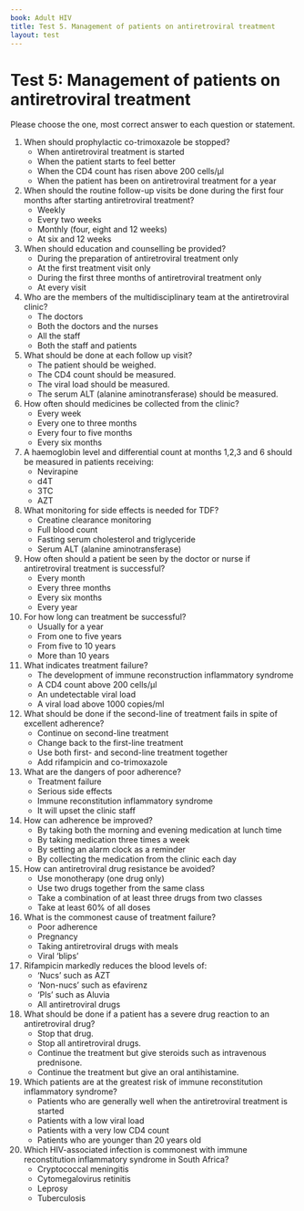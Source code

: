 ```yaml
---
book: Adult HIV
title: Test 5. Management of patients on anti­retroviral treatment
layout: test
---
```


# Test 5: Management of patients on anti­retroviral treatment

Please choose the one, most correct answer to each question or statement.

1.	When should prophylactic co-trimoxazole be stopped?
	*	When antiretroviral treatment is started
	*	When the patient starts to feel better
	*	When the CD4 count has risen above 200 cells/µl
	*	When the patient has been on antiretroviral treatment for a year
2.	When should the routine follow-up visits be done during the first four months after starting antiretroviral treatment?
	*	Weekly
	*	Every two weeks
	*	Monthly (four, eight and 12 weeks)
	*	At six and 12 weeks
3.	When should education and counselling be provided?
	*	During the preparation of antiretroviral treatment only
	*	At the first treatment visit only
	*	During the first three months of antiretroviral treatment only
	*	At every visit
4.	Who are the members of the multi­disciplinary team at the antiretroviral clinic?
	*	The doctors
	*	Both the doctors and the nurses
	*	All the staff
	*	Both the staff and patients
5.	What should be done at each follow up visit?
	*	The patient should be weighed.
	*	The CD4 count should be measured.
	*	The viral load should be measured.
	*	The serum ALT (alanine aminotransferase) should be measured.
6.	How often should medicines be collected from the clinic?
	*	Every week
	*	Every one to three months
	*	Every four to five months
	*	Every six months
7.	A haemoglobin level and differential count at months 1,2,3 and 6 should be measured in patients receiving:
	*	Nevirapine
	*	d4T
	*	3TC
	*	AZT
8.	What monitoring for side effects is needed for TDF?
	*	Creatine clearance monitoring
	*	Full blood count
	*	Fasting serum cholesterol and triglyceride
	*	Serum ALT (alanine aminotransferase)
9.	How often should a patient be seen by the doctor or nurse if antiretroviral treatment is successful?
	*	Every month
	*	Every three months
	*	Every six months
	*	Every year
10.	For how long can treatment be successful?
	*	Usually for a year
	*	From one to five years
	*	From five to 10 years
	*	More than 10 years
11.	What indicates treatment failure?
	*	The development of immune reconstruction inflammatory syndrome
	*	A CD4 count above 200 cells/µl
	*	An undetectable viral load
	*	A viral load above 1000 copies/ml
12.	What should be done if the second-line of treatment fails in spite of excellent adherence?
	*	Continue on second-line treatment
	*	Change back to the first-line treatment
	*	Use both first- and second-line treatment together
	*	Add rifampicin and co-trimoxazole
13.	What are the dangers of poor adherence?
	*	Treatment failure
	*	Serious side effects
	*	Immune reconstitution inflammatory syndrome
	*	It will upset the clinic staff
14.	How can adherence be improved?
	*	By taking both the morning and evening medication at lunch time
	*	By taking medication three times a week
	*	By setting an alarm clock as a reminder
	*	By collecting the medication from the clinic each day
15.	How can antiretroviral drug resistance be avoided?
	*	Use monotherapy (one drug only)
	*	Use two drugs together from the same class
	*	Take a combination of at least three drugs from two classes
	*	Take at least 60% of all doses
16.	What is the commonest cause of treatment failure?
	*	Poor adherence 
	*	Pregnancy
	*	Taking antiretroviral drugs with meals
	*	Viral ‘blips’
17.	Rifampicin markedly reduces the blood levels of:
	*	‘Nucs’ such as AZT
	*	‘Non-nucs’ such as efavirenz
	*	‘PIs’ such as Aluvia
	*	All antiretroviral drugs
18.	What should be done if a patient has a severe drug reaction to an antiretroviral drug?
	*	Stop that drug.
	*	Stop all antiretroviral drugs.
	*	Continue the treatment but give steroids such as intravenous prednisone.
	*	Continue the treatment but give an oral antihistamine.
19.	Which patients are at the greatest risk of immune reconstitution inflammatory syndrome?
	*	Patients who are generally well when the antiretroviral treatment is started
	*	Patients with a low viral load
	*	Patients with a very low CD4 count
	*	Patients who are younger than 20 years old
20.	Which HIV-associated infection is commonest with immune reconstitution inflammatory syndrome in South Africa?
	*	Cryptococcal meningitis
	*	Cytomegalovirus retinitis
	*	Leprosy
	*	Tuberculosis
